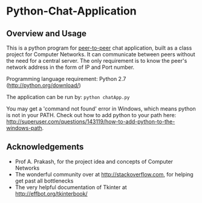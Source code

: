 # Python-Chat-Application

Overview and Usage
------------------
This is a python program for [peer-to-peer][1] chat application, built as a class project for Computer Networks. It can communicate between peers without the need for a central server. The only requirement is to know the peer's network address in the form of IP and Port number.

Programming language requirement: Python 2.7 (http://python.org/download/)

The application can be run by: `python chatApp.py`

You may get a 'command not found' error in Windows, which means python is not in your PATH. Check out how to add python to your path here: http://superuser.com/questions/143119/how-to-add-python-to-the-windows-path.

Acknowledgements
----------------
* Prof A. Prakash, for the project idea and concepts of Computer Networks
* The wonderful community over at http://stackoverflow.com, for helping get past all bottlenecks
* The very helpful documentation of Tkinter at http://effbot.org/tkinterbook/

[1]: http://en.wikipedia.org/wiki/Peer-to-peer
